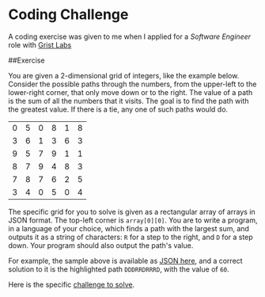 Coding Challenge
================

A coding exercise was given to me when I applied for a *Software Engineer* role with [Grist Labs](http://www.getgrist.com/)

##Exercise

You are given a 2-dimensional grid of integers, like the example below. Consider the possible paths through the numbers, from the upper-left to the lower-right corner, that only move down or to the right. The value of a path is the sum of all the numbers that it visits. The goal is to find the path with the greatest value. If there is a tie, any one of such paths would do.

<table>
  <tbody>
    <tr>
      <td>0</td>
      <td>5</td>
      <td>0</td>
      <td>8</td>
      <td>1</td>
      <td>8</td>
    </tr>
    <tr>
      <td>3</td>
      <td>6</td>
      <td>1</td>
      <td>3</td>
      <td>6</td>
      <td>3</td>
    </tr>
    <tr>
      <td>9</td>
      <td>5</td>
      <td>7</td>
      <td>9</td>
      <td>1</td>
      <td>1</td>
    </tr>
    <tr>
      <td>8</td>
      <td>7</td>
      <td>9</td>
      <td>4</td>
      <td>8</td>
      <td>3</td>
    </tr>
    <tr>
      <td>7</td>
      <td>8</td>
      <td>7</td>
      <td>6</td>
      <td>2</td>
      <td>5</td>
    </tr>
    <tr>
      <td>3</td>
      <td>4</td>
      <td>0</td>
      <td>5</td>
      <td>0</td>
      <td>4</td>
    </tr>
  </tbody>
</table>

The specific grid for you to solve is given as a rectangular array of arrays in JSON format. The top-left corner is `array[0][0]`. You are to write a program, in a language of your choice, which finds a path with the largest sum, and outputs it as a string of characters: `R` for a step to the right, and `D` for a step down. Your program should also output the path's value.

For example, the sample above is available as [JSON here](https://github.com/jeff1evesque/algorithm-snippets/blob/master/greatest_path_sum/data/sample.json), and a correct solution to it is the highlighted path `DDDRRDRRRD`, with the value of `60`.

Here is the specific [challenge to solve](https://github.com/jeff1evesque/algorithm-snippets/blob/master/greatest_path_sum/data/sample2.json).

